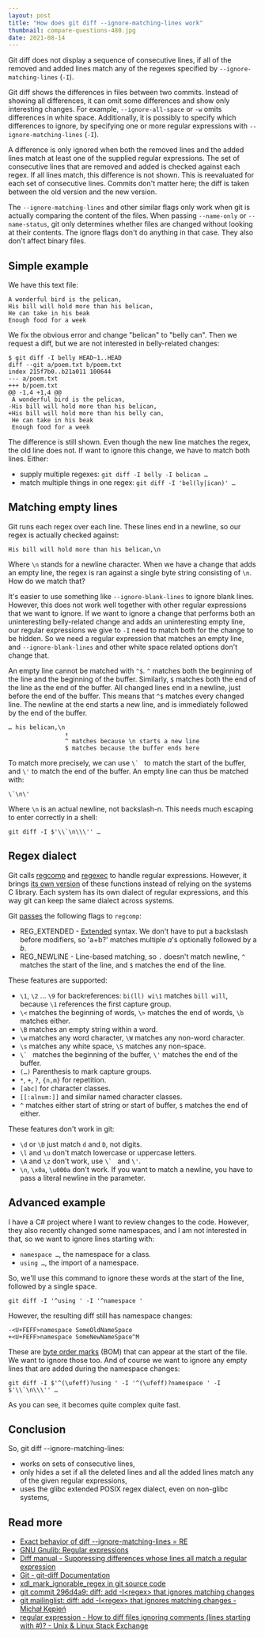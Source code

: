 ```yaml
---
layout: post
title: "How does git diff --ignore-matching-lines work"
thumbnail: compare-questions-480.jpg
date: 2021-08-14
---
```


Git diff does not display a sequence of consecutive lines, if all of the removed and added lines match any of the regexes specified by `--ignore-matching-lines` (`-I`).

Git diff shows the differences in files between two commits. Instead of showing all differences, it can omit some differences and show only interesting changes. For example, `--ignore-all-space` or `-w` omits differences in white space. Additionally, it is possibly to specify which differences to ignore, by specifying one or more regular expressions with `--ignore-matching-lines` (`-I`).

A difference is only ignored when both the removed lines and the added lines match at least one of the supplied regular expressions. The set of consecutive lines that are removed and added is checked against each regex. If all lines match, this difference is not shown. This is reevaluated for each set of consecutive lines. Commits don't matter here; the diff is taken between the old version and the new version.

The `--ignore-matching-lines` and other similar flags only work when git is actually comparing the content of the files. When passing `--name-only` or `--name-status`, git only determines whether files are changed without looking at their contents. The ignore flags don't do anything in that case. They also don't affect binary files.

## Simple example

We have this text file:

```
A wonderful bird is the pelican,
His bill will hold more than his belican,
He can take in his beak
Enough food for a week
```

We fix the obvious error and change "belican" to "belly can". Then we request a diff, but we are not interested in belly-related changes:

```
$ git diff -I belly HEAD~1..HEAD
diff --git a/poem.txt b/poem.txt
index 215f7b0..b21a011 100644
--- a/poem.txt
+++ b/poem.txt
@@ -1,4 +1,4 @@
 A wonderful bird is the pelican,
-His bill will hold more than his belican,
+His bill will hold more than his belly can,
 He can take in his beak
 Enough food for a week
```

The difference is still shown. Even though the new line matches the regex, the old line does not. If want to ignore this change, we have to match both lines. Either:

* supply multiple regexes: `git diff -I belly -I belican …`
* match multiple things in one regex: `git diff -I 'bel(ly|ican)' …`

## Matching empty lines

Git runs each regex over each line. These lines end in a newline, so our regex is actually checked against:

```
His bill will hold more than his belican,\n
```

Where `\n` stands for a newline character. When we have a change that adds an empty line, the regex is ran against a single byte string consisting of `\n`. How do we match that?

It's easier to use something like `--ignore-blank-lines` to ignore blank lines. However, this does not work well together with other regular expressions that we want to ignore. If we want to ignore a change that performs both an uninteresting belly-related change and adds an uninteresting empty line, our regular expressions we give to `-I` need to match both for the change to be hidden. So we need a regular expression that matches an empty line, and  `--ignore-blank-lines` and other white space related options don't change that.

An empty line cannot be matched with `^$`. `^` matches both the beginning of the line and the beginning of the buffer. Similarly, `$` matches both the end of the line as the end of the buffer. All changed lines end in a newline, just before the end of the buffer. This means that `^$` matches every changed line. The newline at the end starts a new line, and is immediately followed by the end of the buffer.

```
… his belican,\n
                ↑
                ^ matches because \n starts a new line
                $ matches because the buffer ends here
```

To match more precisely, we can use ``\` `` to match the start of the buffer, and `\'` to match the end of the buffer. An empty line can thus be matched with:

    \`\n\'

Where `\n` is an actual newline, not backslash-n. This needs much escaping to enter correctly in a shell:

    git diff -I $'\\`\n\\\'' …
    
## Regex dialect

Git calls [regcomp](https://man7.org/linux/man-pages/man3/regcomp.3.html) and [regexec](https://man7.org/linux/man-pages/man3/regcomp.3.html) to handle regular expressions. However, it brings [its own version](https://github.com/git/git/tree/55194925e62b34a3f62b31034f73a6bcfb063bc5/compat/regex) of these functions instead of relying on the systems C library. Each system has its own dialect of regular expressions, and this way git can keep the same dialect across systems.

Git [passes](https://github.com/git/git/blob/55194925e62b34a3f62b31034f73a6bcfb063bc5/diff.c#L5237-L5238) the following flags to `regcomp`:

* REG_EXTENDED - [Extended](https://www.gnu.org/software/gnulib/manual/html_node/posix_002dextended-regular-expression-syntax.html#posix_002dextended-regular-expression-syntax) syntax. We don't have to put a backslash before modifiers, so 'a+b?' matches multiple *a*'s optionally followed by a *b*.
* REG_NEWLINE - Line-based matching, so `.` doesn't match newline, `^` matches the start of the line, and `$` matches the end of the line.

These features are supported:

* `\1`, `\2` … `\9` for backreferences: `bi(ll) wi\1` matches `bill will`, because `\1` references the first capture group.
* `\<` matches the beginning of words, `\>` matches the end of words, `\b` matches either.
* `\B` matches an empty string within a word.
* `\w` matches any word character, `\W` matches any non-word character.
* `\s` matches any white space, `\S` matches any non-space.
* ``\` `` matches the beginning of the buffer, `\'` matches the end of the buffer.
* `(…)` Parenthesis to mark capture groups.
* `*`, `+`, `?`, `{n,m}` for repetition.
* `[abc]` for character classes.
* `[[:alnum:]]` and similar named character classes.
* `^` matches either start of string or start of buffer, `$` matches the end of either.

These features don't work in git:

* `\d` or `\D` just match `d` and `D`, not digits.
* `\l` and `\u` don't match lowercase or uppercase letters.
* `\A` and `\z` don't work, use ``\` `` and `\'`.
* `\n`, `\x0a`, `\u000a` don't work. If you want to match a newline, you have to pass a literal newline in the parameter.

## Advanced example

I have a C# project where I want to review changes to the code. However, they also recently changed some namespaces, and I am not interested in that, so we want to ignore lines starting with:

* `namespace …`, the namespace for a class.
* `using …`, the import of a namespace.

So, we'll use this command to ignore these words at the start of the line, followed by a single space.

    git diff -I '^using ' -I '^namespace '

However, the resulting diff still has namespace changes:

    -<U+FEFF>namespace SomeOldNameSpace
	+<U+FEFF>namespace SomeNewNameSpace^M

These are [byte order marks](https://en.wikipedia.org/wiki/Byte_order_mark) (BOM) that can appear at the start of the file. We want to ignore those too. And of course we want to ignore any empty lines that are added during the namespace changes:

    git diff -I $'^(\ufeff)?using ' -I '^(\ufeff)?namespace ' -I $'\\`\n\\\'' …

As you can see, it becomes quite complex quite fast.

## Conclusion

So, git diff --ignore-matching-lines:

* works on sets of consecutive lines,
* only hides a set if all the deleted lines and all the added lines match any of the given regular expressions,
* uses the glibc extended POSIX regex dialect, even on non-glibc systems,


## Read more

* [Exact behavior of diff --ignore-matching-lines = RE](https://memotut.com/diff-ignore-matching-lines=re-exact-behavior-d9ff4/)
* [GNU Gnulib: Regular expressions](https://www.gnu.org/software/gnulib/manual/html_node/Regular-expressions.html#Regular-expressions)
* [Diff manual - Suppressing differences whose lines all match a regular expression](https://www.gnu.org/software/diffutils/manual/html_node/Specified-Lines.html#Specified-Lines)
* [Git - git-diff Documentation](https://git-scm.com/docs/git-diff)
* [xdl_mark_ignorable_regex in git source code](https://github.com/git/git/blob/55194925e62b34a3f62b31034f73a6bcfb063bc5/xdiff/xdiffi.c#L1028-L1054)
* [git commit 296d4a9: diff: add -I&lt;regex&gt; that ignores matching changes](https://github.com/git/git/commit/296d4a94e7231a1d57356889f51bff57a1a3c5a1)
* [git mailinglist: diff: add -I&lt;regex&gt; that ignores matching changes - Michał Kępień](https://lore.kernel.org/git/20201001120606.25773-1-michal@isc.org/)
* [regular expression - How to diff files ignoring comments (lines starting with #)? - Unix & Linux Stack Exchange](https://unix.stackexchange.com/questions/17040/how-to-diff-files-ignoring-comments-lines-starting-with)
